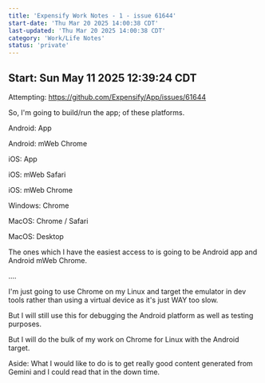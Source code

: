 ```yaml
---
title: 'Expensify Work Notes - 1 - issue 61644'
start-date: 'Thu Mar 20 2025 14:00:38 CDT'
last-updated: 'Thu Mar 20 2025 14:00:38 CDT'
category: 'Work/Life Notes'
status: 'private'
---
```


## Start: Sun May 11 2025 12:39:24 CDT

Attempting:
https://github.com/Expensify/App/issues/61644


So, I'm going to build/run the app; of these platforms.

Android: App

Android: mWeb Chrome

iOS: App

iOS: mWeb Safari

iOS: mWeb Chrome

Windows: Chrome

MacOS: Chrome / Safari

MacOS: Desktop


The ones which I have the easiest access to is going to be Android app and Android mWeb Chrome.

....

I'm just going to use Chrome on my Linux and target the emulator in dev tools rather than using a virtual device as it's just WAY too slow. 

But I will still use this for debugging the Android platform as well as testing purposes. 

But I will do the bulk of my work on Chrome for Linux with the Android target. 


Aside: What I would like to do is to get really good content generated from Gemini and I could read that in the down time. 

